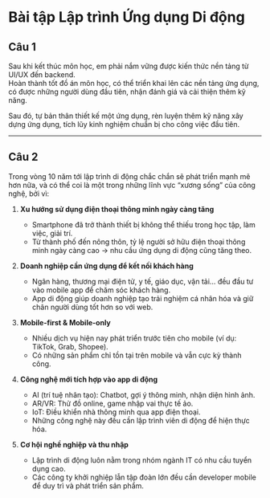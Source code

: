 # Bài tập Lập trình Ứng dụng Di động

## Câu 1
Sau khi kết thúc môn học, em phải nắm vững được kiến thức nền tảng từ UI/UX đến backend.  
Hoàn thành tốt đồ án môn học, có thể triển khai lên các nền tảng ứng dụng, có được những người dùng đầu tiên, nhận đánh giá và cải thiện thêm kỹ năng.

Sau đó, tự bản thân thiết kế một ứng dụng, rèn luyện thêm kỹ năng xây dựng ứng dụng, tích lũy kinh nghiệm chuẩn bị cho công việc đầu tiên.

---

## Câu 2
Trong vòng 10 năm tới lập trình di động chắc chắn sẽ phát triển mạnh mẽ hơn nữa, và có thể coi là một trong những lĩnh vực “xương sống” của công nghệ, bởi vì:

1. **Xu hướng sử dụng điện thoại thông minh ngày càng tăng**
    - Smartphone đã trở thành thiết bị không thể thiếu trong học tập, làm việc, giải trí.
    - Từ thành phố đến nông thôn, tỷ lệ người sở hữu điện thoại thông minh ngày càng cao → nhu cầu ứng dụng di động cũng tăng theo.

2. **Doanh nghiệp cần ứng dụng để kết nối khách hàng**
    - Ngân hàng, thương mại điện tử, y tế, giáo dục, vận tải… đều đầu tư vào mobile app để chăm sóc khách hàng.
    - App di động giúp doanh nghiệp tạo trải nghiệm cá nhân hóa và giữ chân người dùng tốt hơn so với web.

3. **Mobile-first & Mobile-only**
    - Nhiều dịch vụ hiện nay phát triển trước tiên cho mobile (ví dụ: TikTok, Grab, Shopee).
    - Có những sản phẩm chỉ tồn tại trên mobile và vẫn cực kỳ thành công.

4. **Công nghệ mới tích hợp vào app di động**
    - AI (trí tuệ nhân tạo): Chatbot, gợi ý thông minh, nhận diện hình ảnh.
    - AR/VR: Thử đồ online, game nhập vai thực tế ảo.
    - IoT: Điều khiển nhà thông minh qua app điện thoại.
    - Những công nghệ này đều cần lập trình viên di động để hiện thực hóa.

5. **Cơ hội nghề nghiệp và thu nhập**
    - Lập trình di động luôn nằm trong nhóm ngành IT có nhu cầu tuyển dụng cao.
    - Các công ty khởi nghiệp lẫn tập đoàn lớn đều cần developer mobile để duy trì và phát triển sản phẩm.
